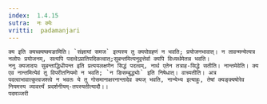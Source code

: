 ```yaml
---
index:  1.4.15
sutra:  नः क्येः
vritti:  padamanjari
---
```


	क्य इति क्यच्क्यष्क्यङामिति। `संज्ञायां समज` इत्यस्य तु क्यपोग्रहणं न भवति; प्रयोजनभावात्। न तावन्मन्येत्यत्र नलोपः प्रयोजनम्, सत्यपि पदत्वेऽप्रातिपदिकत्वात्;सुबन्तमित्यनुवृत्तेर्वा क्यपि विध्यर्थमेतन्न भवति।
	ननु क्यजादयः सुबन्ताद्धिधीयन्त इति प्रत्ययलक्षणेन सिद्धं पदत्वम्, नार्थ एतेन तत्राह-सिद्धे सतीति। नान्तमेवेति। क्य एव नान्तमित्येवं तु विपरीतनियमो न भवति; `न ङिसम्बुद्ध्योः` इति निषेधात्। वाच्यतीति। अत्र पदत्वाभावात्कुत्वजश्त्वे न भवतः ये तु गोसमानाक्षरनान्तादेव क्यज् भवति, नान्येभ्य इत्याहुः, तेषां क्यङ्क्यषोरेव नियमस्य व्यावर्त्त्यं प्रदर्शनीयम्-तपस्यतीत्यादौ।।
	पदमञ्जरी
